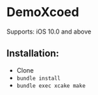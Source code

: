 # DemoXcoed

Supports: iOS 10.0 and above

## Installation:

* Clone
* `bundle install`
* `bundle exec xcake make`
